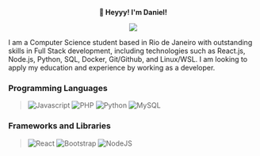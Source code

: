 <p align="center"> <strong>👋 Heyyy! I'm Daniel!</strong></p>
<p align="center">
    <a href="https://www.linkedin.com/in/danielmunier27/" target="_blank">
    <img src="https://img.shields.io/badge/LinkedIn-307cc5?style=for-the-badge&logo=linkedin&logoColor=white"/>
    </a>
    
</p>








   
<p>I am a Computer Science student based in Rio de Janeiro with outstanding skills in Full Stack development, including technologies such as React.js, Node.js, Python, SQL, Docker, Git/Github, and Linux/WSL. I am looking to apply my education and experience by working as a developer.</p>



### Programming Languages
> ![Javascript](https://shields.io/badge/Javascript-3178C6?logo=Javascript&logoColor=yellow&style=for-the-badge)
>![PHP](https://shields.io/badge/PHP-3175C6?logo=PHP&logoColor=yellow&style=for-the-badge)
![Python](https://shields.io/badge/Python-3178C6?logo=Python&logoColor=FFF&style=for-the-badge)
![MySQL](https://shields.io/badge/MySQL-3175C6?logo=MySQL&logoColor=yellow&style=for-the-badge)
</details>

### Frameworks and Libraries
  
> ![React](https://img.shields.io/badge/react-%2320232a.svg?style=for-the-badge&logo=react&logoColor=%2361DAFB)
![Bootstrap](https://img.shields.io/badge/bootstrap-%23563D7C.svg?style=for-the-badge&logo=bootstrap&logoColor=white)
![NodeJS](https://img.shields.io/badge/node.js-6DA55F?style=for-the-badge&logo=node.js&logoColor=white)
</details>




